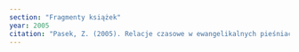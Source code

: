 ```yaml
---
section: "Fragmenty książek"
year: 2005
citation: "Pasek, Z. (2005). Relacje czasowe w ewangelikalnych pieśniach. W S. Mikołajczyk i T. Węcławski (red.), Język religijny dawniej i dziś (t. II, s. 490-503). Poznań."
---
```

